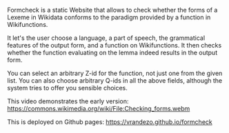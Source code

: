 Formcheck is a static Website that allows to check whether the forms of a
Lexeme in Wikidata conforms to the paradigm provided by a function in
Wikifunctions.

It let's the user choose a language, a part of speech, the grammatical features
of the output form, and a function on Wikifunctions. It then checks whether the
function evaluating on the lemma indeed results in the output form.

You can select an arbitrary Z-id for the function, not just one from the given
list. You can also choose arbitrary Q-ids in all the above fields, although
the system tries to offer you sensible choices.

This video demonstrates the early version:
https://commons.wikimedia.org/wiki/File:Checking_forms.webm

This is deployed on Github pages: https://vrandezo.github.io/formcheck
